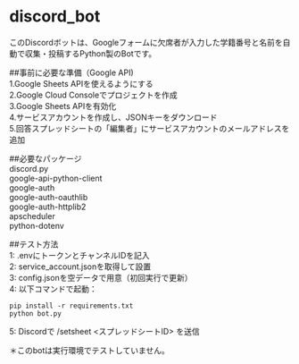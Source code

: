 # discord_bot  
このDiscordボットは、Googleフォームに欠席者が入力した学籍番号と名前を自動で収集・投稿するPython製のBotです。  


##事前に必要な準備（Google API)  
1.Google Sheets APIを使えるようにする  
2.Google Cloud Consoleでプロジェクトを作成  
3.Google Sheets APIを有効化  
4.サービスアカウントを作成し、JSONキーをダウンロード  
5.回答スプレッドシートの「編集者」にサービスアカウントのメールアドレスを追加

##必要なパッケージ  
discord.py  
google-api-python-client  
google-auth  
google-auth-oauthlib  
google-auth-httplib2  
apscheduler  
python-dotenv  

##テスト方法  
1: .envにトークンとチャンネルIDを記入  
2: service_account.jsonを取得して設置  
3: config.jsonを空データで用意（初回実行で更新）  
4: 以下コマンドで起動：  
```
pip install -r requirements.txt
python bot.py
```
5: Discordで /setsheet <スプレッドシートID> を送信  

＊このbotは実行環境でテストしていません。  
